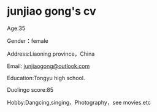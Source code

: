 # junjiao gong's cv
 
 Age:35
 
 Gender：female
 
 Address:Liaoning province，China
  
 Email: junjiaogong@outlook.com
 
 Education:Tongyu high school.
  
 Duolingo score:85
 
 Hobby:Dangcing,singing，Photography，see movies.etc
 
 
  
  

